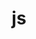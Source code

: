 ---
view: category
lang: zh-cn
order: 1      # Order of display in list categories
top: true     # Include category in navigation Top
title: js
description: JavaScript.
excerpt: JavaScript.
slug: js
meta:
  - property: og:image
    content: /image-social-share.png
  - name: twitter:image
    content: /image-social-share.png
---
